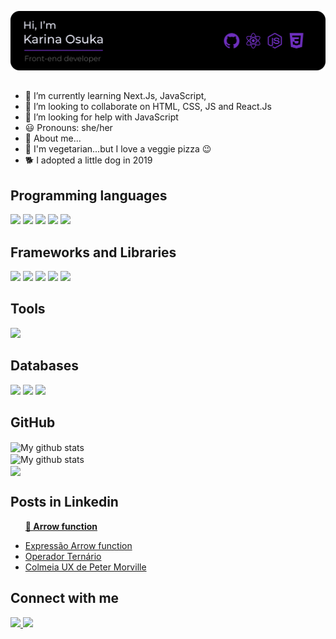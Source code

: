 ![I am Front-end Developer](https://github.com/kari-osk/kari-osk/blob/main/about_me.svg)
##

- 🌱 I’m currently learning Next.Js, JavaScript, 
- 👯 I’m looking to collaborate on HTML, CSS, JS and React.Js
- 🤔 I’m looking for help with JavaScript
- 😃 Pronouns: she/her
- 🌸 About me...
- 🥦 I'm vegetarian...but I love a veggie pizza 😉
- 🐕 I adopted a little dog in 2019




<h2>Programming languages</h2>
<p>
  <img src="https://img.shields.io/badge/HTML5-E34F26?style=for-the-badge&logo=html5&logoColor=white" />
  <img src="https://img.shields.io/badge/CSS3-1572B6?style=for-the-badge&logo=css3&logoColor=white" />
  <img src="https://img.shields.io/badge/JavaScript-323330?style=for-the-badge&logo=javascript&logoColor=F7DF1E" />
  <img src="https://img.shields.io/badge/TypeScript-007ACC?style=for-the-badge&logo=typescript&logoColor=white" />
  <img src="https://img.shields.io/badge/json-5E5C5C?style=for-the-badge&logo=json&logoColor=white" />
</p>

<h2>Frameworks and Libraries</h2>
<p>
  <img src="https://img.shields.io/badge/React-20232A?style=for-the-badge&logo=react&logoColor=61DAFB" />
  <img src="https://img.shields.io/badge/next.js-000000?style=for-the-badge&logo=nextdotjs&logoColor=white" />
  <img src="https://img.shields.io/badge/Node.js-339933?style=for-the-badge&logo=nodedotjs&logoColor=white" />
  <img src="https://img.shields.io/badge/Bootstrap-563D7C?style=for-the-badge&logo=bootstrap&logoColor=white" />
  <img src="https://img.shields.io/badge/Tailwind_CSS-38B2AC?style=for-the-badge&logo=tailwind-css&logoColor=white" />
</p>

<h2>Tools</h2>
<p>
  <img src="https://img.shields.io/badge/Visual_Studio_Code-0078D4?style=for-the-badge&logo=visual%20studio%20code&logoColor=white" />
</p>


<h2>Databases</h2>
<p>
  <img src="https://img.shields.io/badge/MySQL-00000F?style=for-the-badge&logo=mysql&logoColor=white" />
  <img src="https://img.shields.io/badge/PostgreSQL-316192?style=for-the-badge&logo=postgresql&logoColor=white" />
  <img src="https://img.shields.io/badge/MongoDB-4EA94B?style=for-the-badge&logo=mongodb&logoColor=white" />
</p>

<h2>GitHub</h2>
<img align="center" src="https://github-readme-streak-stats.herokuapp.com?user=kari-osk&theme=vue-dark&hide_border=true&date_format=M%20j%5B%2C%20Y%5D" alt="My github stats" />
<br/>
<img align="center" src="https://github-readme-stats.vercel.app/api?username=kari-osk&show_icons=true&include_all_commits=true&theme=cobalt&hide_border=true" alt="My github stats" /> 
<br/>
<img align="center" src="https://github-readme-stats.vercel.app/api/top-langs/?username=kari-osk&layout=compact&theme=cobalt&hide_border=true" />
<br/>

<h2>Posts in Linkedin</h2>
<ul>
  
  **[🏹 Arrow function](https://www.linkedin.com/feed/update/urn:li:activity:6950800255453933569/)**
    <li><a href="https://www.linkedin.com/feed/update/urn:li:activity:6950800255453933569/" target="_blank">Expressão Arrow function</a></li>
    <li><a href="https://www.linkedin.com/feed/update/urn:li:activity:6944625366216896512/" target="_blank">Operador Ternário</a></li>
    <li><a href="https://www.linkedin.com/pulse/colmeia-ux-de-peter-morville-karina-osuka/" target="_blank">Colmeia UX de Peter Morville</a></li>
</ul>

<h2>Connect with me</h2>
<div>
  <a href="https://www.linkedin.com/in/karina-osuka-84129a20b/" target="_blank">
    <img src="https://img.shields.io/badge/LinkedIn-0077B5?style=for-the-badge&logo=linkedin&logoColor=white" target="_blank">
  </a>
  <a href="https://github.com/kari-osk" target="_blank">
    <img src="https://img.shields.io/badge/GitHub-100000?style=for-the-badge&logo=github&logoColor=white" target="_blank">
  </a> 
</div>   
<br>
